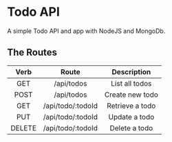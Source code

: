 # Todo API
A simple Todo API and app with NodeJS and MongoDb.

## The Routes
| Verb | Route | Description |
|:----:|:----:|:-----------:|
| GET | /api/todos| List all todos |
| POST | /api/todos | Create new todo |
| GET | /api/todo/:todoId | Retrieve a todo |
| PUT | /api/todo/:todoId | Update a todo |
| DELETE | /api/todo/:todoId | Delete a todo |